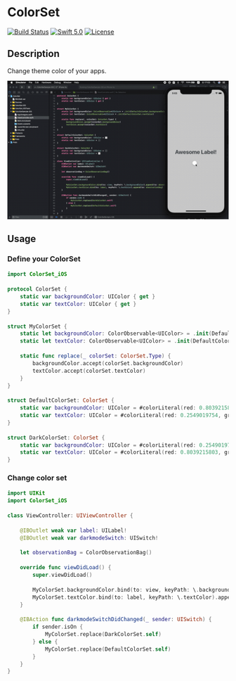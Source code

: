 #  ColorSet

[![Build Status](https://app.bitrise.io/app/388601b81b3a10f8/status.svg?token=ugmzD4_59hVYM1q5VLNI6g&branch=master)](https://app.bitrise.io/app/388601b81b3a10f8)
[![Swift 5.0](https://img.shields.io/badge/swift-5.0-red.svg?style=flat)](https://developer.apple.com/swift)
[![License](https://img.shields.io/badge/license-MIT-lightgrey.svg)](https://opensource.org/licenses/MIT)

## Description

Change theme color of your apps.

![ColorSet](./Resources/colorset.gif)

## Usage

### Define your ColorSet

```swift
import ColorSet_iOS

protocol ColorSet {
    static var backgroundColor: UIColor { get }
    static var textColor: UIColor { get }
}

struct MyColorSet {
    static let backgroundColor: ColorObservable<UIColor> = .init(DefaultColorSet.backgroundColor)
    static let textColor: ColorObservable<UIColor> = .init(DefaultColorSet.textColor)

    static func replace(_ colorSet: ColorSet.Type) {
        backgroundColor.accept(colorSet.backgroundColor)
        textColor.accept(colorSet.textColor)
    }
}

struct DefaultColorSet: ColorSet {
    static var backgroundColor: UIColor = #colorLiteral(red: 0.8039215803, green: 0.8039215803, blue: 0.8039215803, alpha: 1)
    static var textColor: UIColor = #colorLiteral(red: 0.2549019754, green: 0.2745098174, blue: 0.3019607961, alpha: 1)
}

struct DarkColorSet: ColorSet {
    static var backgroundColor: UIColor = #colorLiteral(red: 0.2549019754, green: 0.2745098174, blue: 0.3019607961, alpha: 1)
    static var textColor: UIColor = #colorLiteral(red: 0.8039215803, green: 0.8039215803, blue: 0.8039215803, alpha: 1)
}
```

### Change color set

```swift
import UIKit
import ColorSet_iOS

class ViewController: UIViewController {

    @IBOutlet weak var label: UILabel!
    @IBOutlet weak var darkmodeSwitch: UISwitch!

    let observationBag = ColorObservationBag()

    override func viewDidLoad() {
        super.viewDidLoad()

        MyColorSet.backgroundColor.bind(to: view, keyPath: \.backgroundColor).append(to: observationBag)
        MyColorSet.textColor.bind(to: label, keyPath: \.textColor).append(to: observationBag)
    }

    @IBAction func darkmodeSwitchDidChanged(_ sender: UISwitch) {
        if sender.isOn {
            MyColorSet.replace(DarkColorSet.self)
        } else {
            MyColorSet.replace(DefaultColorSet.self)
        }
    }
}
```
